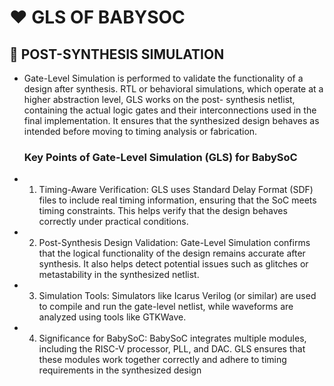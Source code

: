  # ❤️ GLS OF BABYSOC
 
 ## 🎲 POST-SYNTHESIS SIMULATION 

 - Gate-Level Simulation is performed to validate the functionality of a design after synthesis.       RTL or behavioral simulations, which operate at a higher abstraction level, GLS works on the post-   synthesis netlist, containing the actual logic gates and their interconnections used in the final    implementation. It ensures that the synthesized design behaves as intended before moving to timing   analysis or fabrication.

   ### Key Points of Gate-Level Simulation (GLS) for BabySoC

  - 1. Timing-Aware Verification:
GLS uses Standard Delay Format (SDF) files to include real timing information, ensuring that the SoC meets timing constraints. This helps verify that the design behaves correctly under practical conditions.

- 2. Post-Synthesis Design Validation:
Gate-Level Simulation confirms that the logical functionality of the design remains accurate after synthesis. It also helps detect potential issues such as glitches or metastability in the synthesized netlist.

- 3.  Simulation Tools:
Simulators like Icarus Verilog (or similar) are used to compile and run the gate-level netlist, while waveforms are analyzed using tools like GTKWave.

-  4. Significance for BabySoC:
BabySoC integrates multiple modules, including the RISC-V processor, PLL, and DAC. GLS ensures that these modules work together correctly and adhere to timing requirements in the synthesized design
   





 

 
